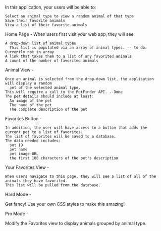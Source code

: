   In this application, your users will be able to:

    Select an animal type to view a random animal of that type
    Save their favorite animals
    View a list of their favorite animals

  Home Page - When users first visit your web app, they will see:

    A drop-down list of animal types
      This list is populated via an array of animal types. -- to do. Currently not in array
    A link that takes them to a list of any favorited animals
    A count of the number of favorited animals

  Animal View -

    Once an animal is selected from the drop-down list, the application will display a random
      pet of the selected animal type.
    This will require a call to the PetFinder API. --Done
    The pet details should include at least:
      An image of the pet
      The name of the pet
      The complete description of the pet

  Favorites Button -

    In addition, the user will have access to a button that adds the current pet to a list of favorites.
    The list of favorites will be saved to a database.
    The data needed includes:
      pet ID
      pet name
      pet image URL
      the first 100 characters of the pet's description

  Your Favorites View -

    When users navigate to this page, they will see a list of all of the animals they have favorited.
    This list will be pulled from the database.

Hard Mode -

  Get fancy! Use your own CSS styles to make this amazing!

Pro Mode -

  Modify the Favorites view to display animals grouped by animal type.
